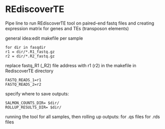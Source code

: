 # REdiscoverTE
Pipe line to run REdiscoverTE tool on paired-end fastq files and creating expression matrix for genes and TEs (transposon elements)

 general idea:edit makefile per sample

```
for dir in fasqdir
r1 = dir/*.R1_fastq.gz
r2 = dir/*.R2_fastq.gz
```
replace fastq_R1 (_R2) file address with r1 (r2) in the makefile in RediscoverTE directory
```
FASTQ_READS_1=r1
FASTQ_READS_2=r2
```
specify where to save outputs:
```
SALMON_COUNTS_DIR= $dir/
ROLLUP_RESULTS_DIR= $dir/
```
running the tool for all samples, then rolling up outputs:
 for .qs files
 for .rds files